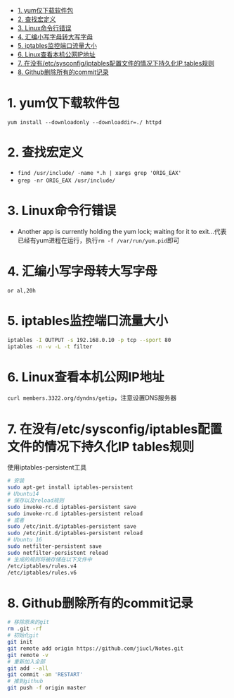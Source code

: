 <!-- TOC -->

- [1. yum仅下载软件包](#1-yum仅下载软件包)
- [2. 查找宏定义](#2-查找宏定义)
- [3. Linux命令行错误](#3-linux命令行错误)
- [4. 汇编小写字母转大写字母](#4-汇编小写字母转大写字母)
- [5. iptables监控端口流量大小](#5-iptables监控端口流量大小)
- [6. Linux查看本机公网IP地址](#6-linux查看本机公网ip地址)
- [7. 在没有/etc/sysconfig/iptables配置文件的情况下持久化IP tables规则](#7-在没有etcsysconfigiptables配置文件的情况下持久化ip-tables规则)
- [8. Github删除所有的commit记录](#8-github删除所有的commit记录)

<!-- /TOC -->
# 1. yum仅下载软件包
`yum install --downloadonly --downloaddir=./ httpd`
# 2. 查找宏定义
* `find /usr/include/ -name *.h | xargs grep 'ORIG_EAX'`
* `grep -nr ORIG_EAX /usr/include/`
# 3. Linux命令行错误
* Another app is currently holding the yum lock; waiting for it to exit...代表已经有yum进程在运行，执行`rm -f /var/run/yum.pid`即可
# 4. 汇编小写字母转大写字母
`or al,20h`
# 5. iptables监控端口流量大小
```bash
iptables -I OUTPUT -s 192.168.0.10 -p tcp --sport 80
iptables -n -v -L -t filter
```
# 6. Linux查看本机公网IP地址
`curl members.3322.org/dyndns/getip`，注意设置DNS服务器
# 7. 在没有/etc/sysconfig/iptables配置文件的情况下持久化IP tables规则
使用iptables-persistent工具
```bash
# 安装
sudo apt-get install iptables-persistent
# Ubuntu14
# 保存以及reload规则
sudo invoke-rc.d iptables-persistent save
sudo invoke-rc.d iptables-persistent reload
# 或者
sudo /etc/init.d/iptables-persistent save
sudo /etc/init.d/iptables-persistent reload
# Ubuntu 16
sudo netfilter-persistent save
sudo netfilter-persistent reload
# 生成的规则将被存储在以下文件中
/etc/iptables/rules.v4
/etc/iptables/rules.v6
```
# 8. Github删除所有的commit记录
```bash
# 移除原来的git
rm .git -rf
# 初始化git
git init
git remote add origin https://github.com/jiucl/Notes.git
git remote -v
# 重新加入全部
git add --all
git commit -am 'RESTART'
# 推到github
git push -f origin master
```